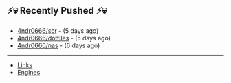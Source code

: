 ## ⚡💀 Recently Pushed ⚡💀


- [4ndr0666/scr](https://github.com/4ndr0666/scr) - (5 days ago)
- [4ndr0666/dotfiles](https://github.com/4ndr0666/dotfiles) - (5 days ago)
- [4ndr0666/nas](https://github.com/4ndr0666/nas) - (6 days ago)

---
- [Links](https://github.com/4ndr0666/Links/blob/main/README.md)        
- [Engines](https://github.com/hoothin/SearchJumper/discussions/73)    


